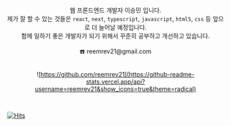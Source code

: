 <div align="center">
웹 프론드엔드 개발자 이승민 입니다. 
<br />
제가 잘 할 수 있는 것들은 <code>react</code>, <code>next</code>, <code>typescript</code>, <code>javascript</code>, <code>html5</code>, <code>css</code> 등 앞으로 더 늘어날 예정입니다.
<br />
함께 일하기 좋은 개발자가 되기 위해서 꾸준히 공부하고 개선하고 있습니다. 
<br />
<br />
☎️ reemrev21@gmail.com
<br />
<br />

  ![https://github.com/reemrev21](https://github-readme-stats.vercel.app/api?username=reemrev21&show_icons=true&theme=radical)

</div>

<br />

[![Hits](https://hits.seeyoufarm.com/api/count/incr/badge.svg?url=https%3A%2F%2Fgithub.com%2Freemrev21&count_bg=%2361655E&title_bg=%23E2ABAB&icon=smugmug.svg&icon_color=%23FFFEFE&title=hits&edge_flat=false)](https://hits.seeyoufarm.com)



